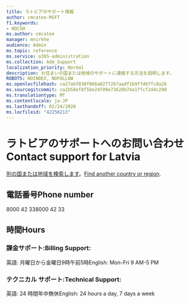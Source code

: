 ```yaml
---
title: ラトビアのサポート情報
author: cmcatee-MSFT
f1.keywords:
- NOCSH
ms.author: cmcatee
manager: mnirkhe
audience: Admin
ms.topic: reference
ms.service: o365-administration
ms.collection: Adm_Support
localization_priority: Normal
description: お住まいの国または地域のサポートに連絡する方法を説明します。
ROBOTS: NOINDEX, NOFOLLOW
ms.openlocfilehash: ca27abf830f066a8277267aadf1b9ffd6ffc8a2b
ms.sourcegitcommit: ca2b58ef8f5be24f09e73620b74a1ffcf2d4c290
ms.translationtype: MT
ms.contentlocale: ja-JP
ms.lasthandoff: 02/24/2020
ms.locfileid: "42256213"
---
```

# <a name="contact-support-for-latvia"></a><span data-ttu-id="df43b-103">ラトビアのサポートへのお問い合わせ</span><span class="sxs-lookup"><span data-stu-id="df43b-103">Contact support for Latvia</span></span>

<span data-ttu-id="df43b-104">[別の国または地域を検索します](../contact-support-for-business-products.md)。</span><span class="sxs-lookup"><span data-stu-id="df43b-104">[Find another country or region](../contact-support-for-business-products.md).</span></span>

## <a name="phone-number"></a><span data-ttu-id="df43b-105">電話番号</span><span class="sxs-lookup"><span data-stu-id="df43b-105">Phone number</span></span>
<span data-ttu-id="df43b-106">8000 42 33</span><span class="sxs-lookup"><span data-stu-id="df43b-106">8000 42 33</span></span>

## <a name="hours"></a><span data-ttu-id="df43b-107">時間</span><span class="sxs-lookup"><span data-stu-id="df43b-107">Hours</span></span>
### <a name="billing-support"></a><span data-ttu-id="df43b-108">課金サポート:</span><span class="sxs-lookup"><span data-stu-id="df43b-108">Billing Support:</span></span>

<span data-ttu-id="df43b-109">英語: 月曜日から金曜日9時午前5時</span><span class="sxs-lookup"><span data-stu-id="df43b-109">English: Mon-Fri 9 AM-5 PM</span></span>

### <a name="technical-support"></a><span data-ttu-id="df43b-110">テクニカル サポート:</span><span class="sxs-lookup"><span data-stu-id="df43b-110">Technical Support:</span></span>

<span data-ttu-id="df43b-111">英語: 24 時間年中無休</span><span class="sxs-lookup"><span data-stu-id="df43b-111">English: 24 hours a day, 7 days a week</span></span>